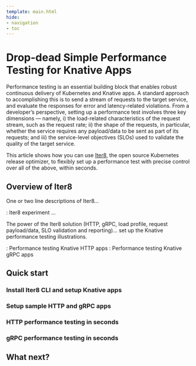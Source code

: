 ```yaml
---
template: main.html
hide:
- navigation
- toc
---
```


# Drop-dead Simple Performance Testing for Knative Apps

Performance testing is an essential building block that enables robust continuous delivery of Kubernetes and Knative apps. A standard approach to accomplishing this is to send a stream of requests to the target service, and evaluate the responses for error and latency-related violations. From a developer’s perspective, setting up a performance test involves three key dimensions — namely, i) the load-related characteristics of the request stream, such as the request rate; ii) the shape of the requests, in particular, whether the service requires any payload/data to be sent as part of its requests; and iii) the service-level objectives (SLOs) used to validate the quality of the target service.

This article shows how you can use [Iter8](https://iter8.tools), the open source Kubernetes release optimizer, to flexibly set up a performance test with precise control over all of the above, within seconds.

## Overview of Iter8

One or two line descriptions of Iter8... 

: Iter8 experiment ... 

The power of the Iter8 solution (HTTP, gRPC, load profile, request payload/data, SLO validation and reporting)... set up the Knative performance testing illustrations.

: Performance testing Knative HTTP apps
: Performance testing Knative gRPC apps

## Quick start

### Install Iter8 CLI and setup Knative apps

### Setup sample HTTP and gRPC apps

### HTTP performance testing in seconds

### gRPC performance testing in seconds

## What next?
